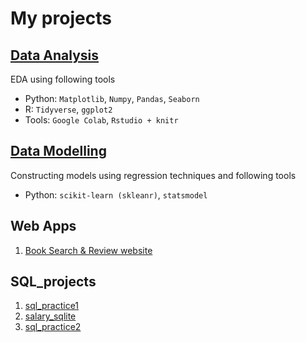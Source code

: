 # My projects

## [Data Analysis](data_analysis)
EDA using following tools
* Python: `Matplotlib`, `Numpy`, `Pandas`, `Seaborn`
* R: `Tidyverse`, `ggplot2`
* Tools: `Google Colab`, `Rstudio + knitr`

## [Data Modelling](data_models)
Constructing models using regression techniques and following tools
* Python: `scikit-learn (skleanr)`, `statsmodel`

## Web Apps
1. [Book Search & Review website](web_apps/books_review)

## SQL_projects
1. [sql_practice1](sql_projects/sql_practice1)
2. [salary_sqlite](sql_projects/salary_sqlite)
3. [sql_practice2](sql_projects/sql_practice2)
